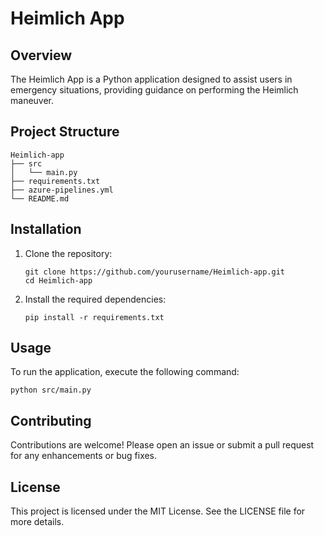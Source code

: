 # Heimlich App

## Overview
The Heimlich App is a Python application designed to assist users in emergency situations, providing guidance on performing the Heimlich maneuver.

## Project Structure
```
Heimlich-app
├── src
│   └── main.py
├── requirements.txt
├── azure-pipelines.yml
└── README.md
```

## Installation

1. Clone the repository:
   ```
   git clone https://github.com/yourusername/Heimlich-app.git
   cd Heimlich-app
   ```

2. Install the required dependencies:
   ```
   pip install -r requirements.txt
   ```

## Usage

To run the application, execute the following command:
```
python src/main.py
```

## Contributing

Contributions are welcome! Please open an issue or submit a pull request for any enhancements or bug fixes.

## License

This project is licensed under the MIT License. See the LICENSE file for more details.